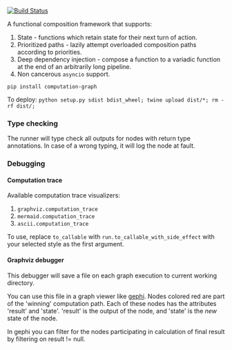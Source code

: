 [![Build Status](https://travis-ci.com/hyroai/computation-graph.svg?branch=master)](https://travis-ci.com/hyroai/computation-graph)

A functional composition framework that supports:

1. State - functions which retain state for their next turn of action.
2. Prioritized paths - lazily attempt overloaded composition paths according to priorities.
3. Deep dependency injection - compose a function to a variadic function at the end of an arbitrarily long pipeline.
4. Non cancerous `asyncio` support.

`pip install computation-graph`

To deploy: `python setup.py sdist bdist_wheel; twine upload dist/*; rm -rf dist/;`

### Type checking

The runner will type check all outputs for nodes with return type annotations. In case of a wrong typing, it will log the node at fault.

### Debugging

#### Computation trace

Available computation trace visualizers:

1. `graphviz.computation_trace`
1. `mermaid.computation_trace`
1. `ascii.computation_trace`

To use, replace `to_callable` with `run.to_callable_with_side_effect` with your selected style as the first argument.

#### Graphviz debugger

This debugger will save a file on each graph execution to current working directory.

You can use this file in a graph viewer like [gephi](https://gephi.org/).
Nodes colored red are part of the 'winning' computation path.
Each of these nodes has the attributes 'result' and 'state'.
'result' is the output of the node, and 'state' is the _new_ state of the node.

In gephi you can filter for the nodes participating in calculation of final result by filtering on result != null.
